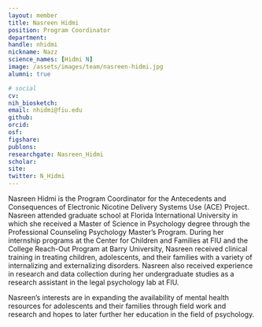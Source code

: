 ```yaml
---
layout: member
title: Nasreen Hidmi
position: Program Coordinator
department:
handle: nhidmi
nickname: Nazz
science_names: [Hidmi N]
image: /assets/images/team/nasreen-hidmi.jpg
alumni: true

# social
cv:
nih_biosketch:
email: nhidmi@fiu.edu
github:
orcid:
osf:
figshare:
publons:
researchgate: Nasreen_Hidmi
scholar:
site:
twitter: N_Hidmi
---
```


Nasreen Hidmi is the Program Coordinator for the Antecedents and Consequences of Electronic Nicotine Delivery Systems Use (ACE) Project. Nasreen attended graduate school at Florida International University in which she received a Master of Science in Psychology degree through the Professional Counseling Psychology Master’s Program. During her internship programs at the Center for Children and Families at FIU and the College Reach-Out Program at Barry University, Nasreen received clinical training in treating children, adolescents, and their families with a variety of internalizing and externalizing disorders. Nasreen also received experience in research and data collection during her undergraduate studies as a research assistant in the legal psychology lab at FIU.

Nasreen’s interests are in expanding the availability of mental health resources for adolescents and their families through field work and research and hopes to later further her education in the field of psychology.
